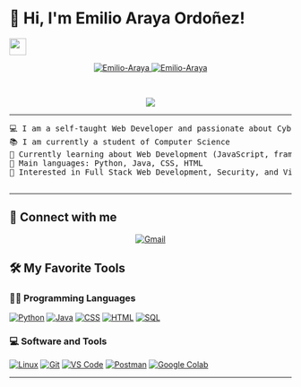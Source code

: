 # 👋 Hi, I'm **Emilio Araya Ordoñez!**
  <a href="https://github.com/Emilio-Araya" target="_self">
    <img src="https://media.giphy.com/media/hvRJCLFzcasrR4ia7z/giphy.gif" width="30">
  </a>
</h1>
<p align="center">
  <a href="https://github.com/Emilio-Araya">
    <img src="https://komarev.com/ghpvc/?username=Emilio-Araya&label=Profile%20views&color=0e75b6&style=flat" alt="Emilio-Araya" />
  </a>
  <a href="https://github.com/Emilio-Araya">
    <img src="https://img.shields.io/github/followers/Emilio-Araya?label=Followers" alt="Emilio-Araya" />
  </a>
</p>
<br/>
<p align="center">
  <a href="https://github.com/Emilio-Araya">
    <img src="https://readme-typing-svg.herokuapp.com?lines=Computer+Science+Student;Web+Developer;Cybersecurity+Enthusiast;Learning+Machine+Learning&center=true&width=380&height=45">
  </a>
</p>

<hr>

<pre>
💻 I am a self-taught Web Developer and passionate about Cybersecurity
📚 I am currently a student of Computer Science
🌱 Currently learning about Web Development (JavaScript, frameworks) and Cybersecurity
🌟 Main languages: Python, Java, CSS, HTML
🚩 Interested in Full Stack Web Development, Security, and Virtual Machines

</pre>
<hr>

## 🤝 Connect with me
<p align="center">
  <a href="mailto:emiliolokillo611@gmail.com"><img src="https://img.shields.io/badge/gmail-%23EA4335.svg?style=plastic&logo=gmail&logoColor=white" alt="Gmail"/></a>
  
</p>

## 🛠️ My Favorite Tools

### 👨‍💻 Programming Languages

<p>
  <a href="https://github.com/Emilio-Araya"><img alt="Python" src="https://img.shields.io/badge/Python%20-%2314354C.svg?logo=python&logoColor=white"></a>
  <a href="https://github.com/Emilio-Araya"><img alt="Java" src="https://img.shields.io/badge/Java%20-%23F7DF1E.svg?logo=java&logoColor=black"></a>
  <a href="https://github.com/Emilio-Araya"><img alt="CSS" src="https://img.shields.io/badge/CSS%20-%2314354C.svg?logo=css&logoColor=white"></a>   
  <a href="https://github.com/Emilio-Araya"><img alt="HTML" src="https://img.shields.io/badge/HTML%20-%2314354C.svg?logo=html&logoColor=white"></a>
  <a href="https://github.com/Emilio-Araya"><img alt="SQL" src="https://img.shields.io/badge/SQL%20-%23457F5A.svg?logo=postgresql&logoColor=white"></a>
</p>


### 💻 Software and Tools

<p>
  <a href="https://github.com/Emilio-Araya"><img alt="Linux" src="https://img.shields.io/badge/Linux%20-%2314354C.svg?logo=linux&logoColor=white"></a>
  <a href="https://github.com/Emilio-Araya"><img alt="Git" src="https://img.shields.io/badge/Git%20-%23F05033.svg?logo=git&logoColor=white"></a>
  <a href="https://github.com/Emilio-Araya"><img alt="VS Code" src="https://img.shields.io/badge/VS%20Code-%23007ACC.svg?logo=visual-studio-code&logoColor=white"></a>
  <a href="https://github.com/Emilio-Araya"><img alt="Postman" src="https://img.shields.io/badge/Postman-FF6C37?logo=postman&logoColor=white"></a>
  <a href="https://github.com/Emilio-Araya"><img alt="Google Colab" src="https://img.shields.io/badge/Colab-00b56a.svg?logo=google-colab&logoColor=white"></a>
</p>

---




